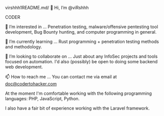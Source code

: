 virshhh1README.md/
👋 Hi, I’m @viRshhh

CODER

👀 I’m interested in ... Penetration testing, malware/offensive pentesting tool development, Bug Bounty hunting, and computer programming in general.

🌱 I’m currently learning ... Rust programming + penetration testing methods and methodology.

💞️ I’m looking to collaborate on ... Just about any InfoSec projects and tools focused on automation. I'd also (possibly) be open to doing some backend web development.

📫 How to reach me ... You can contact me via email at doc@codertohacker.com

At the moment I'm comfortable working with the following programming languages: PHP, JavaScript, Python.

I also have a fair bit of experience working with the Laravel framework.
